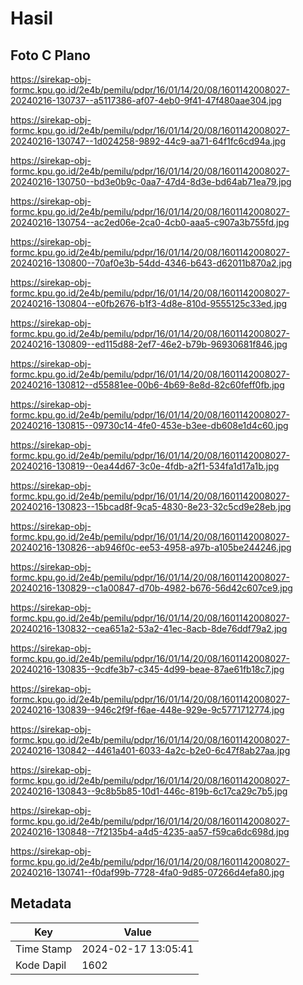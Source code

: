 # Hasil

## Foto C Plano

https://sirekap-obj-formc.kpu.go.id/2e4b/pemilu/pdpr/16/01/14/20/08/1601142008027-20240216-130737--a5117386-af07-4eb0-9f41-47f480aae304.jpg

https://sirekap-obj-formc.kpu.go.id/2e4b/pemilu/pdpr/16/01/14/20/08/1601142008027-20240216-130747--1d024258-9892-44c9-aa71-64f1fc6cd94a.jpg

https://sirekap-obj-formc.kpu.go.id/2e4b/pemilu/pdpr/16/01/14/20/08/1601142008027-20240216-130750--bd3e0b9c-0aa7-47d4-8d3e-bd64ab71ea79.jpg

https://sirekap-obj-formc.kpu.go.id/2e4b/pemilu/pdpr/16/01/14/20/08/1601142008027-20240216-130754--ac2ed06e-2ca0-4cb0-aaa5-c907a3b755fd.jpg

https://sirekap-obj-formc.kpu.go.id/2e4b/pemilu/pdpr/16/01/14/20/08/1601142008027-20240216-130800--70af0e3b-54dd-4346-b643-d62011b870a2.jpg

https://sirekap-obj-formc.kpu.go.id/2e4b/pemilu/pdpr/16/01/14/20/08/1601142008027-20240216-130804--e0fb2676-b1f3-4d8e-810d-9555125c33ed.jpg

https://sirekap-obj-formc.kpu.go.id/2e4b/pemilu/pdpr/16/01/14/20/08/1601142008027-20240216-130809--ed115d88-2ef7-46e2-b79b-96930681f846.jpg

https://sirekap-obj-formc.kpu.go.id/2e4b/pemilu/pdpr/16/01/14/20/08/1601142008027-20240216-130812--d55881ee-00b6-4b69-8e8d-82c60feff0fb.jpg

https://sirekap-obj-formc.kpu.go.id/2e4b/pemilu/pdpr/16/01/14/20/08/1601142008027-20240216-130815--09730c14-4fe0-453e-b3ee-db608e1d4c60.jpg

https://sirekap-obj-formc.kpu.go.id/2e4b/pemilu/pdpr/16/01/14/20/08/1601142008027-20240216-130819--0ea44d67-3c0e-4fdb-a2f1-534fa1d17a1b.jpg

https://sirekap-obj-formc.kpu.go.id/2e4b/pemilu/pdpr/16/01/14/20/08/1601142008027-20240216-130823--15bcad8f-9ca5-4830-8e23-32c5cd9e28eb.jpg

https://sirekap-obj-formc.kpu.go.id/2e4b/pemilu/pdpr/16/01/14/20/08/1601142008027-20240216-130826--ab946f0c-ee53-4958-a97b-a105be244246.jpg

https://sirekap-obj-formc.kpu.go.id/2e4b/pemilu/pdpr/16/01/14/20/08/1601142008027-20240216-130829--c1a00847-d70b-4982-b676-56d42c607ce9.jpg

https://sirekap-obj-formc.kpu.go.id/2e4b/pemilu/pdpr/16/01/14/20/08/1601142008027-20240216-130832--cea651a2-53a2-41ec-8acb-8de76ddf79a2.jpg

https://sirekap-obj-formc.kpu.go.id/2e4b/pemilu/pdpr/16/01/14/20/08/1601142008027-20240216-130835--9cdfe3b7-c345-4d99-beae-87ae61fb18c7.jpg

https://sirekap-obj-formc.kpu.go.id/2e4b/pemilu/pdpr/16/01/14/20/08/1601142008027-20240216-130839--946c2f9f-f6ae-448e-929e-9c5771712774.jpg

https://sirekap-obj-formc.kpu.go.id/2e4b/pemilu/pdpr/16/01/14/20/08/1601142008027-20240216-130842--4461a401-6033-4a2c-b2e0-6c47f8ab27aa.jpg

https://sirekap-obj-formc.kpu.go.id/2e4b/pemilu/pdpr/16/01/14/20/08/1601142008027-20240216-130843--9c8b5b85-10d1-446c-819b-6c17ca29c7b5.jpg

https://sirekap-obj-formc.kpu.go.id/2e4b/pemilu/pdpr/16/01/14/20/08/1601142008027-20240216-130848--7f2135b4-a4d5-4235-aa57-f59ca6dc698d.jpg

https://sirekap-obj-formc.kpu.go.id/2e4b/pemilu/pdpr/16/01/14/20/08/1601142008027-20240216-130741--f0daf99b-7728-4fa0-9d85-07266d4efa80.jpg


## Metadata

| Key        | Value               |
| ---------- | ------------------- |
| Time Stamp | 2024-02-17 13:05:41 |
| Kode Dapil | 1602                |




